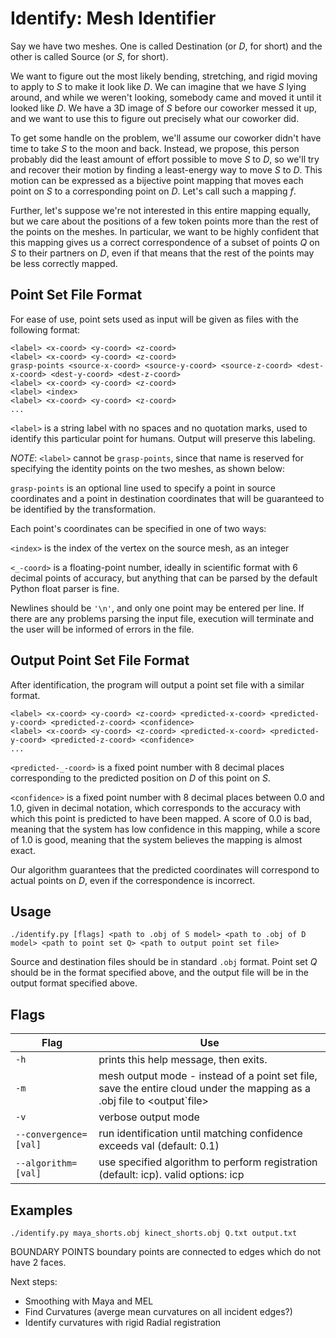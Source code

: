 Identify: Mesh Identifier
========================= 
Say we have two meshes. One is called Destination (or _D_, for short) and the other is called Source (or _S_, for short).

We want to figure out the most likely bending, stretching, and rigid moving to
apply to _S_ to make it look like _D_. We can imagine that we have _S_ lying
around, and while we weren't looking, somebody came and moved it until it
looked like _D_. We have a 3D image of _S_ before our coworker messed it up,
and we want to use this to figure out precisely what our coworker did. 

To get some handle on the problem, we'll assume our coworker didn't have time
to take _S_ to the moon and back. Instead, we propose, this person probably
did the least amount of effort possible to move _S_ to _D_, so we'll try and
recover their motion by finding a least-energy way to move _S_ to _D_. This
motion can be expressed as a bijective point mapping that moves each point on
_S_ to a corresponding point on _D_. Let's call such a mapping _f_.

Further, let's suppose we're not interested in this entire mapping equally,
but we care about the positions of a few token points more than the rest of
the points on the meshes. In particular, we want to be highly confident that
this mapping gives us a correct correspondence of a subset of points _Q_ on
_S_ to their partners on _D_, even if that means that the rest of the points
may be less correctly mapped.

Point Set File Format
---------------------
For ease of use, point sets used as input will be given as files with the
following format:
```
<label> <x-coord> <y-coord> <z-coord>
<label> <x-coord> <y-coord> <z-coord>
grasp-points <source-x-coord> <source-y-coord> <source-z-coord> <dest-x-coord> <dest-y-coord> <dest-z-coord>
<label> <x-coord> <y-coord> <z-coord>
<label> <index>
<label> <x-coord> <y-coord> <z-coord>
...
```
`<label>` is a string label with no spaces and no quotation marks, used to
identify this particular point for humans. Output will preserve this labeling.

_NOTE_: `<label>` cannot be `grasp-points`, since that name is reserved for
specifying the identity points on the two meshes, as shown below:

`grasp-points` is an optional line used to specify a point in source
coordinates and a point in destination coordinates that will be guaranteed to
be identified by the transformation.

Each point's coordinates can be specified in one of two ways:

`<index>` is the index of the vertex on the source mesh, as an integer

`<_-coord>` is a floating-point number, ideally in scientific format with 6
decimal points of accuracy, but anything that can be parsed by the default
Python float parser is fine.

Newlines should be `'\n'`, and only one point may be entered per line. If
there are any problems parsing the input file, execution will terminate and
the user will be informed of errors in the file.

Output Point Set File Format
----------------------------
After identification, the program will output a point set file with a similar
format.
```
<label> <x-coord> <y-coord> <z-coord> <predicted-x-coord> <predicted-y-coord> <predicted-z-coord> <confidence>
<label> <x-coord> <y-coord> <z-coord> <predicted-x-coord> <predicted-y-coord> <predicted-z-coord> <confidence>
...
```
`<predicted-_-coord>` is a fixed point number with 8 decimal places
corresponding to the predicted position on *D* of this point on *S*.

`<confidence>` is a fixed point number with 8 decimal places between 0.0 and
1.0, given in decimal notation, which corresponds to the accuracy with which
this point is predicted to have been mapped. A score of 0.0 is bad, meaning
that the system has low confidence in this mapping, while a score of 1.0 is
good, meaning that the system believes the mapping is almost exact.

Our algorithm guarantees that the predicted coordinates will correspond to
actual points on *D*, even if the correspondence is incorrect.

Usage
-----
```
./identify.py [flags] <path to .obj of S model> <path to .obj of D model> <path to point set Q> <path to output point set file>
```
Source and destination files should be in standard `.obj` format. Point set
*Q* should be in the format specified above, and the output file will be in
the output format specified above.

Flags
-----

Flag|Use
----|---
`-h`|prints this help message, then exits.
`-m`|mesh output mode - instead of a point set file, save the entire cloud under the mapping as a .obj file to &lt;output&#96;file&gt;
`-v`|verbose output mode
`--convergence=[val]`|run identification until matching confidence exceeds val (default: 0.1)
`--algorithm=[val]`|use specified algorithm to perform registration (default: icp).  valid options: icp

Examples
--------
```
./identify.py maya_shorts.obj kinect_shorts.obj Q.txt output.txt
```

BOUNDARY POINTS
boundary points are connected to edges which do not have 2 faces.

Next steps:
 - Smoothing with Maya and MEL
 - Find Curvatures (averge mean curvatures on all incident edges?)
 - Identify curvatures with rigid Radial registration
